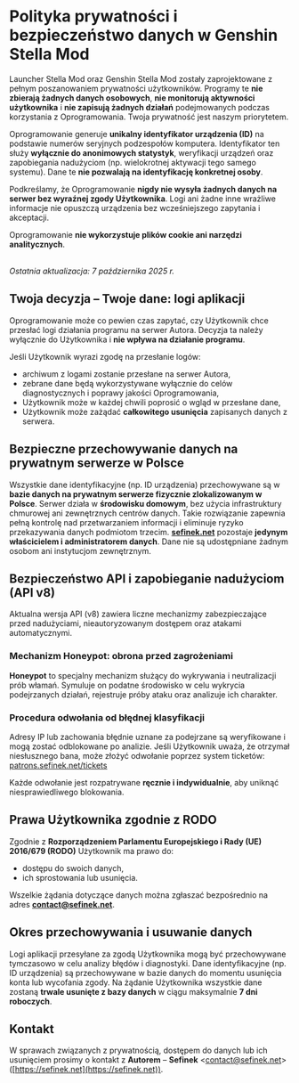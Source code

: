 [//]: # (Title: Polityka prywatności - Genshin Stella Mod)
[//]: # (Description: Dowiedz się, w jaki sposób Genshin Stella Mod Launcher chroni Twoją prywatność i bezpieczeństwo danych. Zapewniamy pełną przejrzystość w kwestii przetwarzania informacji technicznych.)
[//]: # (Tags: Polityka prywatności, Ochrona danych, Bezpieczeństwo, Genshin Stella Mod, Dane użytkownika, Logi aplikacji, API, Honeypot, Bezpieczne przechowywanie danych, Prywatność, RODO)
[//]: # (Canonical: /genshin-stella-mod/docs?page=privacy-policy)
[//]: # (Contributors: Sefinek)

# Polityka prywatności i bezpieczeństwo danych w Genshin Stella Mod <!-- {#privacy-overview} -->
Launcher Stella Mod oraz Genshin Stella Mod zostały zaprojektowane z pełnym poszanowaniem prywatności użytkowników.
Programy te **nie zbierają żadnych danych osobowych**, **nie monitorują aktywności użytkownika** i **nie zapisują żadnych działań** podejmowanych podczas korzystania z Oprogramowania.
Twoja prywatność jest naszym priorytetem.

Oprogramowanie generuje **unikalny identyfikator urządzenia (ID)** na podstawie numerów seryjnych podzespołów komputera.
Identyfikator ten służy **wyłącznie do anonimowych statystyk**, weryfikacji urządzeń oraz zapobiegania nadużyciom (np. wielokrotnej aktywacji tego samego systemu).
Dane te **nie pozwalają na identyfikację konkretnej osoby**.

Podkreślamy, że Oprogramowanie **nigdy nie wysyła żadnych danych na serwer bez wyraźnej zgody Użytkownika**.
Logi ani żadne inne wrażliwe informacje nie opuszczą urządzenia bez wcześniejszego zapytania i akceptacji.

Oprogramowanie **nie wykorzystuje plików cookie ani narzędzi analitycznych**.

<br>
<i>Ostatnia aktualizacja: 7 października 2025 r.</i>


## Twoja decyzja – Twoje dane: logi aplikacji <!-- {#application-logs} -->
Oprogramowanie może co pewien czas zapytać, czy Użytkownik chce przesłać logi działania programu na serwer Autora.
Decyzja ta należy wyłącznie do Użytkownika i **nie wpływa na działanie programu**.

Jeśli Użytkownik wyrazi zgodę na przesłanie logów:
- archiwum z logami zostanie przesłane na serwer Autora,
- zebrane dane będą wykorzystywane wyłącznie do celów diagnostycznych i poprawy jakości Oprogramowania,
- Użytkownik może w każdej chwili poprosić o wgląd w przesłane dane,
- Użytkownik może zażądać **całkowitego usunięcia** zapisanych danych z serwera.


## Bezpieczne przechowywanie danych na prywatnym serwerze w Polsce <!-- {#secure-storage} -->
Wszystkie dane identyfikacyjne (np. ID urządzenia) przechowywane są w **bazie danych na prywatnym serwerze fizycznie zlokalizowanym w Polsce**.
Serwer działa w **środowisku domowym**, bez użycia infrastruktury chmurowej ani zewnętrznych centrów danych.
Takie rozwiązanie zapewnia pełną kontrolę nad przetwarzaniem informacji i eliminuje ryzyko przekazywania danych podmiotom trzecim.
**[sefinek.net](https://sefinek.net)** pozostaje **jedynym właścicielem i administratorem danych**.
Dane nie są udostępniane żadnym osobom ani instytucjom zewnętrznym.


## Bezpieczeństwo API i zapobieganie nadużyciom (API v8) <!-- {#api-security} -->
Aktualna wersja API (v8) zawiera liczne mechanizmy zabezpieczające przed nadużyciami, nieautoryzowanym dostępem oraz atakami automatycznymi.

### Mechanizm Honeypot: obrona przed zagrożeniami <!-- {#honeypot-mechanism} -->
**Honeypot** to specjalny mechanizm służący do wykrywania i neutralizacji prób włamań.
Symuluje on podatne środowisko w celu wykrycia podejrzanych działań, rejestruje próby ataku oraz analizuje ich charakter.

### Procedura odwołania od błędnej klasyfikacji <!-- {#false-appeal-process} -->
Adresy IP lub zachowania błędnie uznane za podejrzane są weryfikowane i mogą zostać odblokowane po analizie.
Jeśli Użytkownik uważa, że otrzymał niesłusznego bana, może złożyć odwołanie poprzez system ticketów: [patrons.sefinek.net/tickets](https://patrons.sefinek.net/tickets)

Każde odwołanie jest rozpatrywane **ręcznie i indywidualnie**, aby uniknąć niesprawiedliwego blokowania.


## Prawa Użytkownika zgodnie z RODO <!-- {#gdpr-rights} -->
Zgodnie z **Rozporządzeniem Parlamentu Europejskiego i Rady (UE) 2016/679 (RODO)** Użytkownik ma prawo do:
- dostępu do swoich danych,
- ich sprostowania lub usunięcia.

Wszelkie żądania dotyczące danych można zgłaszać bezpośrednio na adres **contact@sefinek.net**.


## Okres przechowywania i usuwanie danych <!-- {#data-retention} -->
Logi aplikacji przesyłane za zgodą Użytkownika mogą być przechowywane tymczasowo w celu analizy błędów i diagnostyki.
Dane identyfikacyjne (np. ID urządzenia) są przechowywane w bazie danych do momentu usunięcia konta lub wycofania zgody.
Na żądanie Użytkownika wszystkie dane zostaną **trwale usunięte z bazy danych** w ciągu maksymalnie **7 dni roboczych**.


## Kontakt <!-- {#contact} -->
W sprawach związanych z prywatnością, dostępem do danych lub ich usunięciem prosimy o kontakt z **Autorem** – **Sefinek** <<contact@sefinek.net>> ([https://sefinek.net](https://sefinek.net)).
